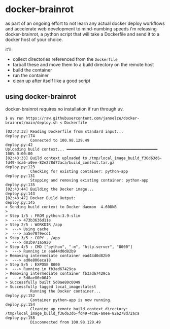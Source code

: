 # docker-brainrot

as part of an ongoing effort to not learn any actual docker deploy workflows and accelerate web development to mind-numbing speeds i'm releasing docker-brainrot, a python script that will take a Dockerfile and send it to a docker host of your choice.

it'll:

* collect directories referenced from the `Dockerfile`
* tarball these and move them to a build directory on the remote host
* build the container
* run the container
* clean up after itself like a good script

## using docker-brainrot

docker-brainrot requires no installation if run through uv.

```
$ uv run https://raw.githubusercontent.com/janoelze/docker-brainrot/main/deploy.sh < Dockerfile
```
```
[02:43:32] Reading Dockerfile from standard input...                                                                                                                                                                                    deploy.py:174
           Connected to 100.98.129.49                                                                                                                                                                                                    deploy.py:42
Uploading build context... ━━━━━━━━━━━━━━━━━━━━━━━━━━━━━━━━━━━━━━━━ 100% 0:00:00
[02:43:33] Build context uploaded to /tmp/local_image_build_f36d63d6-fd49-4ca6-a0ee-82e278d72aca/build_context.tar.gz                                                                                                                   deploy.py:123
           Checking for existing container: python-app                                                                                                                                                                                  deploy.py:131
           Stopping and removing existing container: python-app                                                                                                                                                                         deploy.py:135
[02:43:44] Building the Docker image...                                                                                                                                                                                                 deploy.py:143
[02:43:47] Docker Build Output:                                                                                                                                                                                                         deploy.py:145
> Sending build context to Docker daemon  4.608kB
>
> Step 1/5 : FROM python:3.9-slim
>  ---> 473b3636d11e
> Step 2/5 : WORKDIR /app
>  ---> Using cache
>  ---> aa5e78f9ecd1
> Step 3/5 : COPY . /app
>  ---> d81b971a5920
> Step 4/5 : CMD ["python", "-m", "http.server", "8000"]
>  ---> Running in ead44d0d82b9
> Removing intermediate container ead44d0d82b9
>  ---> ad0e806eca18
> Step 5/5 : EXPOSE 8000
>  ---> Running in fb3ad67429ca
> Removing intermediate container fb3ad67429ca
>  ---> 5d0ae80c0049
> Successfully built 5d0ae80c0049
> Successfully tagged local_image:latest
           Running the Docker container...                                                                                                                                                                                              deploy.py:152
           Container python-app is now running.                                                                                                                                                                                         deploy.py:154
           Cleaning up remote build context directory: /tmp/local_image_build_f36d63d6-fd49-4ca6-a0ee-82e278d72aca                                                                                                                      deploy.py:158
           Disconnected from 100.98.129.49
```
